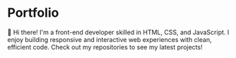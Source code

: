 # Portfolio
👋 Hi there! I'm a front-end developer skilled in HTML, CSS, and JavaScript. I enjoy building responsive and interactive web experiences with clean, efficient code. Check out my repositories to see my latest projects!

